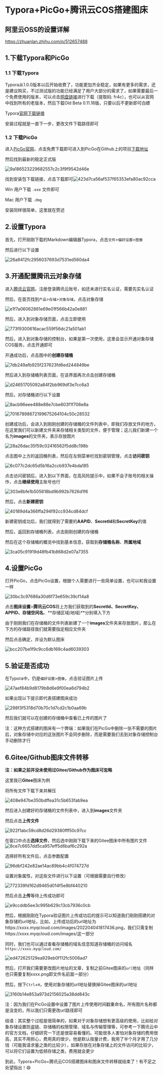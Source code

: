 # Typora+PicGo+腾讯云COS搭建图床
## 阿里云OSS的设置详解

<https://zhuanlan.zhihu.com/p/512657488>

## 1.下载Typora和PicGo

### 1.1 下载Typora

Typora从1.0.0版本以后开始收费了，功能更加齐全稳定，如果有更多的需求，还是建议购买，不过测试版的功能已经满足了用户大部分的需求了，如果需要最后一个免费使用的版本，可以点击[网盘链接](https://pan.baidu.com/s/1eesTkZ0TWtoIPbUcyvGPfw?pwd=fr4c)进行下载（提取码: fr4c），也可以从官网中找到所有的老版本，然后下载Old Beta 0.11.18版，只要以后不更新即可白嫖

Typora[官网下载链接](https://typora.io/)

安装过程就是一直下一步，更改文件下载路径即可

### 1.2 下载PicGo

进入[PicGo官网](https://molunerfinn.com/PicGo/)，点击免费下载即可进入到PicGo在Github上的项目[下载地址](https://github.com/Molunerfinn/picgo/releases)

然后找到最新的稳定正式版

![9a186523229682557c2c3f9f9542d46e](https://picgo-1302703244.cos.ap-nanjing.myqcloud.com/202206201019981.png)

找到安装包下载链接，点击下载即可![423d7ca56af537f65353efa80ac92cca](https://picgo-1302703244.cos.ap-nanjing.myqcloud.com/202206201019243.png)

Win 用户下载 `.exe` 文件即可 

Mac 用户下载 `.dmg` 

安装同样很简单，这里就在赘述

## 2.设置Typora

首先，打开刚刚下载的Markdown编辑器Typora，点击`文件`>`偏好设置`>`图像`

然后进行以下设置

![26a9412fc2956037693d7531ed560da4](https://picgo-1302703244.cos.ap-nanjing.myqcloud.com/202206201021598.png)

## 3.开通配置腾讯云对象存储

进入[腾讯云官网](https://cloud.tencent.com/)，注册登录腾讯云账号，如还未进行实名认证，需要先实名认证

然后，在首页找到`产品`>`存储`>`对象存储`，点击对象存储

![e1f7a06062861e69e01f566b42a0e881](https://picgo-1302703244.cos.ap-nanjing.myqcloud.com/202206201024840.png)



然后，进入到对象存储页面，点击立即使用

![773f9300616acac559f56dc21a501ab1](https://picgo-1302703244.cos.ap-nanjing.myqcloud.com/202206201024750.png)



然后，进入到对象存储的控制台，如果是第一次使用，这里会显示开通对象存储COS服务，点击开通即可

开通成功后，点击图中的**创建存储桶**

![7db249afb925f237623fd6ed244849be](https://picgo-1302703244.cos.ap-nanjing.myqcloud.com/202206201025836.png)



然后进入到存储桶列表页面，在该界面再次点击创建存储桶

![d24651705092a84f2bb969df3e7cc6a3](https://picgo-1302703244.cos.ap-nanjing.myqcloud.com/202206201025115.png)



然后，对存储桶进行以下设置

![8acb96eee488e88e7cbe603f1f706e8a](https://picgo-1302703244.cos.ap-nanjing.myqcloud.com/202206201026738.png)

![70167898672199675264104c50c28532](https://picgo-1302703244.cos.ap-nanjing.myqcloud.com/202206201026714.png)



创建成功后，会进入到刚刚创建的存储桶的文件列表中，即我们存放文件的地方，在这里我们可以新建文件夹来存储相关类型的文件，便于管理；这儿我们新建一个名为**images**的文件夹，表示存放图片

![28a26dac35f59c02416562f5dd8c198b](https://picgo-1302703244.cos.ap-nanjing.myqcloud.com/202206201027898.png)



点击图中上方的返回桶列表，然后在左侧菜单栏找到密钥管理，点击**访问密钥**

![6c077c2dc65d5b16a2ccb937e4bda185](https://picgo-1302703244.cos.ap-nanjing.myqcloud.com/202206201027206.png)



点击访问密钥后，进入到以下界面，在高风险提示中，如果不会子账号的相关操作，点击**继续使用**主账号也行

![303e8bfe1b505618bd9b992b7626d1f6](https://picgo-1302703244.cos.ap-nanjing.myqcloud.com/202206201028391.png)



然后，点击**新建密钥**

![40189d4a366ffa294f92cc934cd84dcf](https://picgo-1302703244.cos.ap-nanjing.myqcloud.com/202206201028884.png)



新建密钥成功后，我们就得到了需要的**AAPID**、**SecretId**和**SecretKey**的值

然后，返回到存储桶列表，点击刚刚创建的存储桶

然后在这个存储桶的概览中找到基本信息，获取到**存储桶名称**、**所属地域**

![3ca05c91919d48fb41b868d2e07a7355](https://picgo-1302703244.cos.ap-nanjing.myqcloud.com/202206201028516.png)



## 4.设置PicGo

打开PicGo，点击PicGo设置，根据个人需要进行一些简单设置，也可以和我设置一样

![30bc3c97686a30d6f73e659c39cf14a8](https://picgo-1302703244.cos.ap-nanjing.myqcloud.com/202206201029857.png)

点击**图床设置**>**腾讯云COS**将上方我们获取到的**SecretId、SecretKey、APPID、存储空间名**、**存储区域(地域)**分别填入下方

由于刚刚我们在存储桶的文件列表新建了一个**images**文件夹来存放图片，那么在下方的存储路径我们就需要指定相应文件夹

然后点击确定，并设为默认图床



![bcc207be1f9c9cc6db169c4ad6039303](https://picgo-1302703244.cos.ap-nanjing.myqcloud.com/202206201030502.png)

## 5.验证是否成功

在Typora中，仍是`偏好设置`>`图像`，点击验证图片上传

![47aef84b9d8179b8d6e9f00ea6d794b2](https://picgo-1302703244.cos.ap-nanjing.myqcloud.com/202206201031993.png)



如果出现以下提示即代表搭建图床成功

![298f3f5318d70b70c1d7cd2c1b0aa69b](https://picgo-1302703244.cos.ap-nanjing.myqcloud.com/202206201031986.png)

然后我们就可以在创建的存储桶中查看已上传的图片了

注：这种方式搭建的图床有一个弊端：如果我们在PicGo中删除一张不需要的图片后，对象存储中对应的这张图片不会同步删除，而是需要我们去到对象存储控制台手动删除才行

## 6.Gitee/Github图床文件转移

**注：如果之前并没未使用过Gitee/Github作为图床可忽略**

这里我已**Gitee**图床为例

将所有文件下载下来并解压

![408e947be350bdffea31c5b653fab9ea](https://picgo-1302703244.cos.ap-nanjing.myqcloud.com/202206201034018.png)



然后进入创建好的存储桶的文件列表中，进入到**images**文件夹

然后点击**上传文件**

![922f1abc59cd8d26d29380fff50c97cc](https://picgo-1302703244.cos.ap-nanjing.myqcloud.com/202206201036114.png)



在窗口中点击**选择文件**，然后选中刚刚下载下来的Gitee图床中所有图片文件
![8ce7c6657dd5ca957eff5d6baf6c292a](https://picgo-1302703244.cos.ap-nanjing.myqcloud.com/202206201036509.png)



选择好所有文件后，点击参数配置

![96dbf242e82ae14ac89bb4c4f074727d](https://picgo-1302703244.cos.ap-nanjing.myqcloud.com/202206201037233.png)



设置对象属性，对这些文件进行以下设置（可根据需要自行修改）

![772339fd162d9465d014f5e8bf440210](https://picgo-1302703244.cos.ap-nanjing.myqcloud.com/202206201037041.png)



然后点击**上传**等待上传成功即可

![e9ccddb5ee3c995b629c13cb7936c0cb](https://picgo-1302703244.cos.ap-nanjing.myqcloud.com/202206201038650.png)



然后，根据刚刚在Typora验证图片上传成功后的提示可以知道我们刚刚搭建的对象存储的url地址，比如，上传成功后的url地址为https://xxxx.myqcloud.com/images/202204041817436.png，我们只需复制https://xxxx.myqcloud.com/images/这一部分

同时，我们也可以通过查看存储桶的域名信息知道存储桶的访问域名`https://xxxx.myqcloud.com/`

![ed472625129ea929eb0f112fc5006ad7](https://picgo-1302703244.cos.ap-nanjing.myqcloud.com/202206201040814.png)



然后，打开我们需要更改图片地址的文章，复制之前Gitee图床的`url`地址（同样也只需要复制xxxx.png即文件名前面一部分）

然后，按下`Ctrl`+`H`，使用对象存储的url地址替换掉Gitee图床的url地址

![3160b14e853a973d2156025a38dd843c](https://picgo-1302703244.cos.ap-nanjing.myqcloud.com/202206201041187.png)



注：因为我们在PicGo设置中设置了图片上传使用时间戳重命名，所有图片名称都是没变的，所以我们只需更改url路径即可

结语：其实整个过程是很简单的，如果对于对象存储想有更高级的使用，比如给对象存储设置防盗链、存储桶的权限管理、域名与传输管理等，可参考一下腾讯云中的官方文档，仔细研究一下还是很容易看懂的。可能很多人害怕对象存储的费用很高，其实不用担心，费用真的很少，他是默认按量计费，我用了半个月才用了几分钱（可能我请求量之类的比较少），如果存放在对象存储上的文件访问的比较少，可以将它们设置为低频存储之类，费用就会更少

到此，Typora+PicGo+腾讯云COS搭建图床和图床文件转移就结束了！有不足之处望指出！😄
